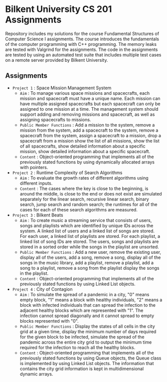 # Bilkent University CS 201 Assignments

Repository includes my solutions for the course Fundamental Structures of Computer Science I assignments. The course introduces the fundamentals of the computer programming with C++ programming. The memory leaks are tested with Valgrind for the
assignments. The code in the assignments are tested by using an automated test suite that includes multiple test cases on a remote server provided by Bilkent University.

## Assignments

- `Project 1` : Space Mission Management System
    - `Aim` : To manage various space missions and spacecrafts, each mission and spacecraft must have a unique name. Each mission can have multiple assigned spacecrafts but each spacecraft can only be assigned to one mission at a time. The management system should
            support adding and removing missions and spacecraft, as well as assigning spacecrafts to missions. 
    - `Public Member Functions` : Add a mission to the system, remove a mission from the system, add a spacecraft to the system, remove a spacecraft from the system, assign a spacecraft to a mission, drop a spacecraft from a mission
                                show the list of all missions, show the list of all spacecrafts, show detailed information about a specific mission, show detailed information about a specific spacecraft.
    - `Content` : Object-oriented programming that implements all of the previously stated functions by using dynamically allocated arrays with pointers. 
- `Project 2` : Runtime Complexity of Search Algorithms
    - `Aim` : To evaluate the growth rates of different algorithms using different inputs.
    - `Content` : The cases where the key is close to the beginning, is around the middle, is close to the end or does not exist are simulated separately for the linear search, recursive linear search, binary search, jump search and random search;
                the runtimes for all of the cases for each of these search algorithms are measured.
- `Project 3` : Bilkent Beats
    - `Aim` : To create music a streaming service that consists of users, songs and playlists which are identified by unique IDs across the system. A linked list of users and a linked list of songs are stored. For each user, a linked list of playlists are stored. For
            each playlist, a linked list of song IDs are stored. The users, songs and playlists are stored in a sorted order while the songs in the playlist are unsorted. 
    - `Public Member Functions` : Add a new user, remove the existing user, display all of the users, add a song, remove a song, display all of the songs in the music library, add a playlist, remove a playlist, add a song to a playlist, remove a song from the playlist
                                display the songs in the playlist.
    - `Content` : Object-oriented programming that implements all of the previously stated functions by using Linked List objects.
- `Project 4` : City of Contagion
    - `Aim` : To simulate the spread of a pandemic in a city, "0" means empty block, "1" means a block with healthy individuals, "2" means a block with infected individuals that can spread the infection to the adjacent healthy blocks which are represented with "1". The
            infection cannot spread diagonally and it cannot spread to empty blocks represented with "0".
    - `Public Member Functions` : Display the states of all cells in the city grid at a given time, display the minimum number of days required for the given block to be infected, simulate the spread of the pandemic across the entire city grid to output the minimum time
                                required for the infection to reach all the healthy blocks. 
    - `Content` : Object-oriented programming that implements all of the previously stated functions by using Queue objects, the Queue class is implemented by using Linked List objects. The information that contains the city grid information is kept in multidimensional
                dynamic arrays.
